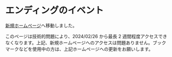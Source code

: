 # エンディングのイベント

[新規ホームページ](https://hoshikagegmsupport.readthedocs.io/ja/latest/EndingEvents/)へ移動しました。

このページは技術的問題により、2024/02/26 から最長 2 週間程度アクセスできなくなります。上記、新規ホームページへのアクセスは問題ありません。ブックマークなどを使用中の方は、上記ホームページへの更新をお願いします。

